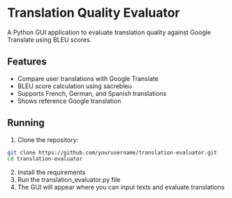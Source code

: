 # Translation Quality Evaluator

A Python GUI application to evaluate translation quality against Google Translate using BLEU scores.

## Features
- Compare user translations with Google Translate
- BLEU score calculation using sacrebleu
- Supports French, German, and Spanish translations
- Shows reference Google translation

## Running
1. Clone the repository:
```bash
git clone https://github.com/yourusername/translation-evaluator.git
cd translation-evaluator
```
2. Install the requirements
3. Run the translation_evaluator.py file
4. The GUI will appear where you can input texts and evaluate translations
